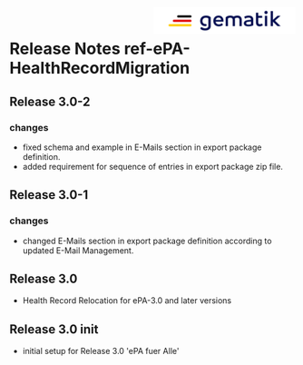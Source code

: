 <img align="right" width="250" height="47" src="images/Gematik_Logo_Flag_With_Background.png"/> <br/>    
 
# Release Notes ref-ePA-HealthRecordMigration
## Release 3.0-2
### changes
- fixed schema and example in E-Mails section in export package definition.
- added requirement for sequence of entries in export package zip file.
## Release 3.0-1
### changes
- changed E-Mails section in export package definition according to updated E-Mail Management.
## Release 3.0
- Health Record Relocation for ePA-3.0 and later versions
## Release 3.0 init
- initial setup for Release 3.0 'ePA fuer Alle'
